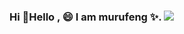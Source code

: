 ### Hi 👋Hello , 😄 I am murufeng ✨. ![](https://visitor-badge.glitch.me/badge?page_id=murufeng.homepage) 


<!--
**murufeng/murufeng** is a ✨ _special_ ✨ repository because its `README.md` (this file) appears on your GitHub profile.


- 🔭 I’m currently working on ...
- 🌱 I’m currently learning ...
- 👯 I’m looking to collaborate on ...
- 🤔 I’m looking for help with ...
- 💬 Ask me about ...
- 📫 How to reach me: ...
- 😄 Pronouns: ...
- ⚡ Fun fact: ...
-->
